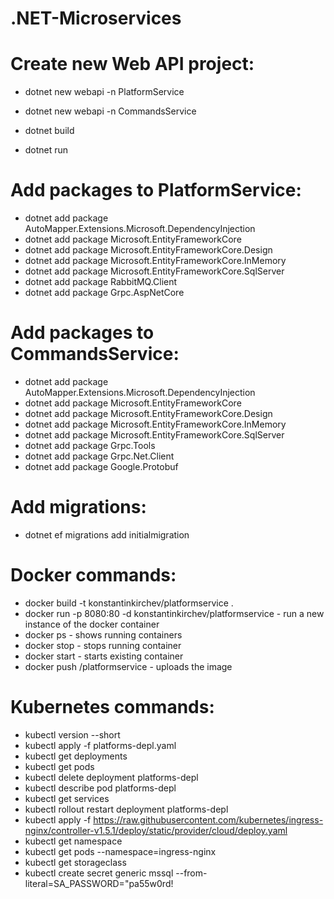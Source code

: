 # .NET-Microservices

# Create new Web API project:

- dotnet new webapi -n PlatformService
- dotnet new webapi -n CommandsService

- dotnet build
- dotnet run

# Add packages to PlatformService:

- dotnet add package AutoMapper.Extensions.Microsoft.DependencyInjection
- dotnet add package Microsoft.EntityFrameworkCore
- dotnet add package Microsoft.EntityFrameworkCore.Design
- dotnet add package Microsoft.EntityFrameworkCore.InMemory
- dotnet add package Microsoft.EntityFrameworkCore.SqlServer
- dotnet add package RabbitMQ.Client
- dotnet add package Grpc.AspNetCore

# Add packages to CommandsService:

- dotnet add package AutoMapper.Extensions.Microsoft.DependencyInjection
- dotnet add package Microsoft.EntityFrameworkCore
- dotnet add package Microsoft.EntityFrameworkCore.Design
- dotnet add package Microsoft.EntityFrameworkCore.InMemory
- dotnet add package Microsoft.EntityFrameworkCore.SqlServer
- dotnet add package Grpc.Tools
- dotnet add package Grpc.Net.Client
- dotnet add package Google.Protobuf

# Add migrations:

- dotnet ef migrations add initialmigration

# Docker commands:

- docker build -t konstantinkirchev/platformservice .
- docker run -p 8080:80 -d konstantinkirchev/platformservice - run a new instance of the docker container
- docker ps - shows running containers
- docker stop <container ID> - stops running container
- docker start <container ID> - starts existing container
- docker push <your docker hub ID>/platformservice - uploads the image

# Kubernetes commands:

- kubectl version --short
- kubectl apply -f platforms-depl.yaml
- kubectl get deployments
- kubectl get pods
- kubectl delete deployment platforms-depl
- kubectl describe pod platforms-depl
- kubectl get services
- kubectl rollout restart deployment platforms-depl
- kubectl apply -f https://raw.githubusercontent.com/kubernetes/ingress-nginx/controller-v1.5.1/deploy/static/provider/cloud/deploy.yaml
- kubectl get namespace
- kubectl get pods --namespace=ingress-nginx
- kubectl get storageclass
- kubectl create secret generic mssql --from-literal=SA_PASSWORD="pa55w0rd!







